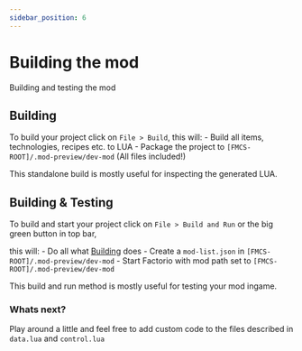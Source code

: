 ```yaml
---
sidebar_position: 6
---
```


# Building the mod

Building and testing the mod

## Building

To build your project click on `File > Build`,
this will:
    - Build all items, technologies, recipes etc. to LUA
    - Package the project to `[FMCS-ROOT]/.mod-preview/dev-mod` (All files included!)

This standalone build is mostly useful for inspecting the generated LUA.

## Building & Testing

To build and start your project click on `File > Build and Run`
or the big green button in top bar,

this will:
    - Do all what [Building](#building) does
    - Create a `mod-list.json` in `[FMCS-ROOT]/.mod-preview/dev-mod`
    - Start Factorio with mod path set to `[FMCS-ROOT]/.mod-preview/dev-mod`

This build and run method is mostly useful for testing your mod ingame.

### Whats next?

Play around a little and feel free to add custom code to the files described in
`data.lua` and `control.lua`
